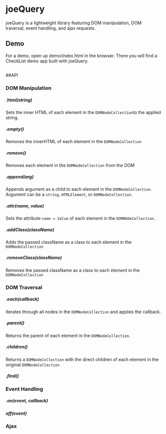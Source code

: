 # joeQuery

joeQuery is a lightweight library featuring DOM manipulation, DOM traversal, event handling, and ajax requests.

##

## Demo

For a demo, open up demo/index.html in the browser. There you will find a CheckList demo app built with joeQuery.
##

##API

### DOM Manipulation

##### .html(string)

Sets the inner HTML of each element in the ```DOMNodeCollection```to the applied string.

##### .empty()

Removes the innerHTML of each element in the ```DOMNodeCollection```

##### .remove()

Removes each element in the ```DOMNodeCollection``` from the DOM

##### .append(arg)

Appends argument as a child to each element in the ```DOMNodeCollection```. Argument can be a ```string```, ```HTMLElement```, or ```DOMNodeCollection```.

##### .attr(name, value)

Sets the attribute ```name = Value``` of each element in the ```DOMNOdeCollection```.

##### .addClass(className)

Adds the passed className as a class to each element in the ```DOMNodeCollection```

##### .removeClass(className)

Removes the passed className as a class to each element in the ```DOMNodeCollection```

### DOM Traversal

##### .each(callback)

Iterates through all nodes in the ```DOMNodeCollection``` and applies the callback.

##### .parent()

Returns the parent of each element in the ```DOMNodeCollection```.

##### .children()

Returns a ```DOMNodeCollection``` with the direct children of each element in the original ```DOMNodeCollection```

##### .find()

### Event Handling

##### .on(event, callback)

##### off(event)

### Ajax

#####
